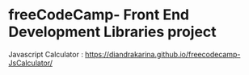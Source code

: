 # freeCodeCamp- Front End Development Libraries project
Javascript Calculator : https://diandrakarina.github.io/freecodecamp-JsCalculator/

